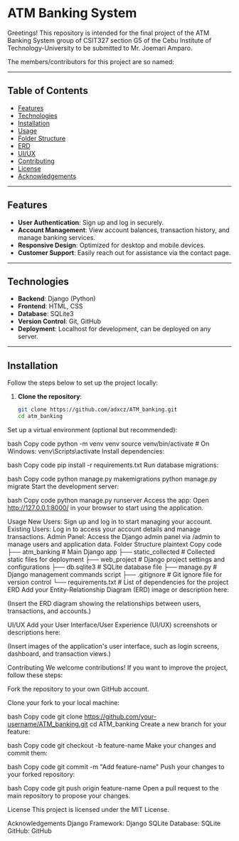 # ATM Banking System

Greetings! This repository is intended for the final project of the ATM Banking System group of CSIT327 section G5 of the Cebu Institute of Technology-University to be submitted to Mr. Joemari Amparo.

The members/contributors for this project are so named:

---

## Table of Contents

- [Features](#features)
- [Technologies](#technologies)
- [Installation](#installation)
- [Usage](#usage)
- [Folder Structure](#folder-structure)
- [ERD](#erd)
- [UI/UX](#uiux)
- [Contributing](#contributing)
- [License](#license)
- [Acknowledgements](#acknowledgements)

---

## Features

- **User Authentication**: Sign up and log in securely.
- **Account Management**: View account balances, transaction history, and manage banking services.
- **Responsive Design**: Optimized for desktop and mobile devices.
- **Customer Support**: Easily reach out for assistance via the contact page.

---

## Technologies

- **Backend**: Django (Python)
- **Frontend**: HTML, CSS
- **Database**: SQLite3
- **Version Control**: Git, GitHub
- **Deployment**: Localhost for development, can be deployed on any server.

---

## Installation

Follow the steps below to set up the project locally:

1. **Clone the repository**:
   ```bash
   git clone https://github.com/adxcz/ATM_banking.git
   cd atm_banking
Set up a virtual environment (optional but recommended):

bash
Copy code
python -m venv venv
source venv/bin/activate  # On Windows: venv\Scripts\activate
Install dependencies:

bash
Copy code
pip install -r requirements.txt
Run database migrations:

bash
Copy code
python manage.py makemigrations
python manage.py migrate
Start the development server:

bash
Copy code
python manage.py runserver
Access the app: Open http://127.0.0.1:8000/ in your browser to start using the application.

Usage
New Users: Sign up and log in to start managing your account.
Existing Users: Log in to access your account details and manage transactions.
Admin Panel: Access the Django admin panel via /admin to manage users and application data.
Folder Structure
plaintext
Copy code
├── atm_banking         # Main Django app
├── static_collected    # Collected static files for deployment
├── web_project         # Django project settings and configurations
├── db.sqlite3          # SQLite database file
├── manage.py           # Django management commands script
├── .gitignore          # Git ignore file for version control
└── requirements.txt    # List of dependencies for the project
ERD
Add your Entity-Relationship Diagram (ERD) image or description here:

(Insert the ERD diagram showing the relationships between users, transactions, and accounts.)

UI/UX
Add your User Interface/User Experience (UI/UX) screenshots or descriptions here:

(Insert images of the application's user interface, such as login screens, dashboard, and transaction views.)

Contributing
We welcome contributions! If you want to improve the project, follow these steps:

Fork the repository to your own GitHub account.

Clone your fork to your local machine:

bash
Copy code
git clone https://github.com/your-username/ATM_banking.git
cd ATM_banking
Create a new branch for your feature:

bash
Copy code
git checkout -b feature-name
Make your changes and commit them:

bash
Copy code
git commit -m "Add feature-name"
Push your changes to your forked repository:

bash
Copy code
git push origin feature-name
Open a pull request to the main repository to propose your changes.

License
This project is licensed under the MIT License.

Acknowledgements
Django Framework: Django
SQLite Database: SQLite
GitHub: GitHub
